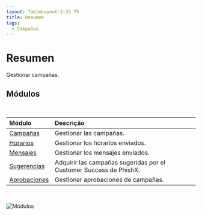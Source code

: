 ```yaml
---
layout: TableLayout-2-25_75
title: Resumen
tags:
  - Campañas
---
```

# Resumen

Gestionar campañas.

## Módulos
<br>

| Módulo | Descrição |
| :--- | :--- |
| [Campañas](campaigns/) | Gestionar las campañas. |
| [Horarios](schedules/) | Gestionar los horarios enviados. |
| [Mensajes](messages/) | Gestionar los mensajes enviados. |
| [Sugerencias](suggestions) | Adquirir las campañas sugeridas por el Customer Success de PhishX. |
| [Aprobaciones](approvals) | Gestionar aprobaciones de campañas. |
<br>

   ![Módulos](https://cdn.phishx.io/phishx-docs/images/phishx_campaigns_menu_01.webp)
